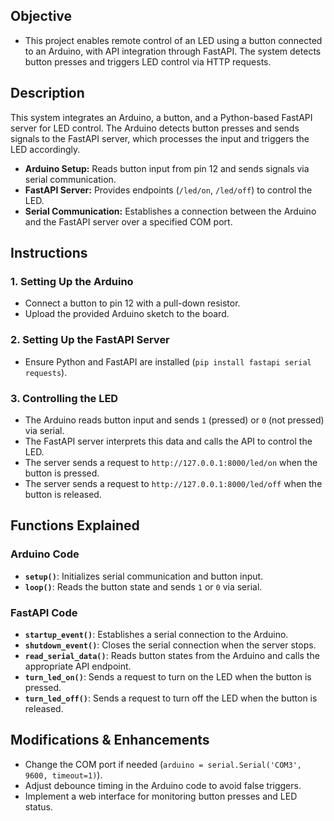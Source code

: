 ## Objective
- This project enables remote control of an LED using a button connected to an Arduino, with API integration through FastAPI. The system detects button presses and triggers LED control via HTTP requests.

## Description
This system integrates an Arduino, a button, and a Python-based FastAPI server for LED control. The Arduino detects button presses and sends signals to the FastAPI server, which processes the input and triggers the LED accordingly.

- **Arduino Setup:** Reads button input from pin 12 and sends signals via serial communication.
- **FastAPI Server:** Provides endpoints (`/led/on`, `/led/off`) to control the LED.
- **Serial Communication:** Establishes a connection between the Arduino and the FastAPI server over a specified COM port.

## Instructions

### 1. Setting Up the Arduino
- Connect a button to pin 12 with a pull-down resistor.
- Upload the provided Arduino sketch to the board.

### 2. Setting Up the FastAPI Server
- Ensure Python and FastAPI are installed (`pip install fastapi serial requests`).

### 3. Controlling the LED
- The Arduino reads button input and sends `1` (pressed) or `0` (not pressed) via serial.
- The FastAPI server interprets this data and calls the API to control the LED.
- The server sends a request to `http://127.0.0.1:8000/led/on` when the button is pressed.
- The server sends a request to `http://127.0.0.1:8000/led/off` when the button is released.

## Functions Explained

### Arduino Code
- **`setup()`**: Initializes serial communication and button input.
- **`loop()`**: Reads the button state and sends `1` or `0` via serial.

### FastAPI Code
- **`startup_event()`**: Establishes a serial connection to the Arduino.
- **`shutdown_event()`**: Closes the serial connection when the server stops.
- **`read_serial_data()`**: Reads button states from the Arduino and calls the appropriate API endpoint.
- **`turn_led_on()`**: Sends a request to turn on the LED when the button is pressed.
- **`turn_led_off()`**: Sends a request to turn off the LED when the button is released.

## Modifications & Enhancements
- Change the COM port if needed (`arduino = serial.Serial('COM3', 9600, timeout=1)`).
- Adjust debounce timing in the Arduino code to avoid false triggers.
- Implement a web interface for monitoring button presses and LED status.
